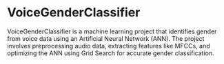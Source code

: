 # VoiceGenderClassifier
VoiceGenderClassifier is a machine learning project that identifies gender from voice data using an Artificial Neural Network (ANN). The project involves preprocessing audio data, extracting features like MFCCs, and optimizing the ANN using Grid Search for accurate gender classification.
